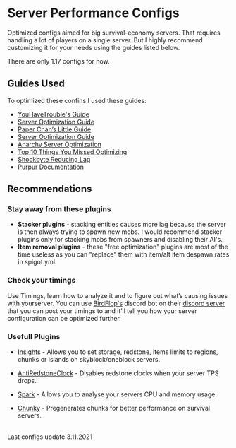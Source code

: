 # Server Performance Configs
Optimized configs aimed for big survival-economy servers. That requires handling a lot of players on a single server. But I highly recommend customizing it for your needs using the guides listed below.  

There are only 1.17 configs for now.
## Guides Used
To optimized these confins I used these guides:
* [YouHaveTrouble's Guide](https://github.com/YouHaveTrouble/minecraft-optimization)
* [Server Optimization Guide](https://www.spigotmc.org/threads/guide-server-optimization%E2%9A%A1.283181/)
* [Paper Chan’s Little Guide](https://eternity.community/index.php/paper-optimization/)
* [Server Optimization Guide](https://www.spigotmc.org/threads/guide-server-optimization%E2%9A%A1.283181/)
* [Anarchy Server Optimization](https://github.com/moom0o/AnarchyExploitFixes/wiki/Anarchy-Server-Optimization-Guide)
* [Top 10 Things You Missed Optimizing](https://blog.airplane.gg/10-things-you-missed-optimizing-survival-mc/) 
* [Shockbyte Reducing Lag](https://shockbyte.com/billing/knowledgebase/21/Reducing-Lag)
* [Purpur Documentation](https://purpur.pl3x.net/docs/Configuration/)

## Recommendations

### Stay away from these plugins
* **Stacker plugins** - stacking entities causes more lag because the server is then always trying to spawn new mobs. I would recommend stacker plugins only for stacking mobs from spawners and disabling their AI's.
* **Item removal plugins** - these "free optimization" plugins are most of the time useless as you can "replace" them with item/alt item despawn rates in spigot.yml.

### Check your timings
Use Timings, learn how to analyze it and to figure out what’s causing issues with yourserver.
You can use [BirdFlop's](https://www.birdflop.com/) discord bot on their [discord server](https://discord.com/invite/nmgtX5z) that you can post your timings to and it’ll tell you how your server configuration can be optimized further.

### Usefull Plugins
* [Insights](https://www.spigotmc.org/resources/insights-super-configurable-region-limits-asynchronous-scans-1-17-x.56489/) - Allows you to set storage, redstone, items limits to regions, chunks or islands on skyblock/oneblock servers. 

* [AntiRedstoneClock](https://www.spigotmc.org/resources/antiredstoneclock-worldguard-plotsquard-support-1-8-1-17.18557/) - Disables redstone clocks when your server TPS drops.

* [Spark](https://www.spigotmc.org/resources/antiredstoneclock-worldguard-plotsquard-support-1-8-1-17.18557/) - Allows you to analyse your servers CPU and memory usage.

* [Chunky](https://github.com/pop4959/Chunky) - Pregenerates chunks for better performance on survival servers.

<br>
Last configs update 3.11.2021
